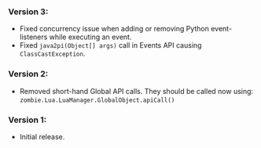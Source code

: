 ### Version 3:
- Fixed concurrency issue when adding or removing Python event-listeners while executing an event.
- Fixed `java2pi(Object[] args)` call in Events API causing `ClassCastException`.

### Version 2:
- Removed short-hand Global API calls. They should be called now using:
    `zombie.Lua.LuaManager.GlobalObject.apiCall()`

### Version 1:
- Initial release.